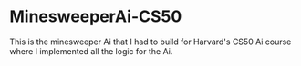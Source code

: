# MinesweeperAi-CS50
This is the minesweeper Ai that I had to build for Harvard's CS50 Ai course where I implemented all the logic for the Ai.

